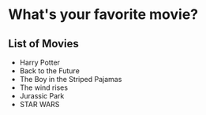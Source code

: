 # What's your favorite movie?

## List of Movies  
- Harry Potter    
- Back to the Future
- The Boy in the Striped Pajamas
- The wind rises
- Jurassic Park
- STAR WARS
